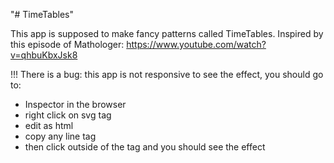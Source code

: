 "# TimeTables" 

This app is supposed to make fancy patterns called TimeTables.
Inspired by this episode of Mathologer: https://www.youtube.com/watch?v=qhbuKbxJsk8

!!!
There is a bug: this app is not responsive
to see the effect, you should go to:
- Inspector in the browser
- right click on svg tag
- edit as html
- copy any line tag
- then click outside of the tag and you should see the effect